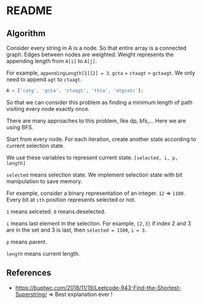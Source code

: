 # README

## Algorithm

Consider every string in A is a node. So that entire array is a connected graph. Edges between nodes are weighted. Weight represents the appending length from `A[i]` to `A[j]`.

For example, `appendingLength[1][2] = 3`. `gcta` + `ctaagt` = `gctaagt`. We only need to append `agt` to `ctaagt`.

```js
A = ['catg', 'gcta', 'ctaagt', 'ttca', 'atgcatc'];
```

So that we can consider this problem as finding a minimum length of path visiting every node exactly once.

There are many approaches to this problem, like dp, bfs,... Here we are using BFS.

Start from every node. For each iteration, create another state according to current selection state.

We use these variables to represent current state. `[selected, i, p, length]`

`selected` means selection state. We implement selection state with bit manipulation to save memory.

For example, consider a binary representation of an integer. `12` => `1100`. Every bit at `ith` position represents selected or not.

`1` means selceted. `0` means deselected.

`i` means last element in the selection. For example, `{2,3}` if index 2 and 3 are in the set and 3 is last, then `selected = 1100`, `i = 3`.

`p` means parent.

`length` means current length.

## References

- https://buptwc.com/2018/11/19/Leetcode-943-Find-the-Shortest-Superstring/ => Best explanation ever !
